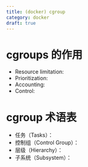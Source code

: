 ```yaml
---
title: (docker) cgroup
category: docker
draft: true
---
```


# cgroups 的作用
- Resource limitation: 
- Prioritization: 
- Accounting: 
- Control: 

# cgroup 术语表
- 任务（Tasks）：
- 控制组（Control Group）：
- 层级（Hierarchy）：
- 子系统（Subsystem）：
